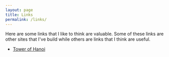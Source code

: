 ```yaml
---
layout: page
title: Links
permalink: /links/
---
```


Here are some links that I like to think are valuable. Some of these links are other sites that I've build while others are links that I think are useful. 

* [Tower of Hanoi](https://towerof-hanoi.herokuapp.com/)
